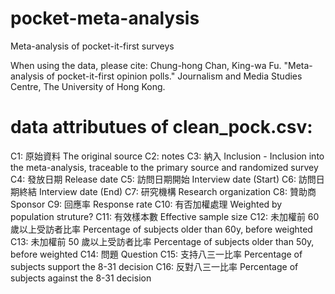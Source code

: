 # pocket-meta-analysis
Meta-analysis of pocket-it-first surveys

When using the data, please cite: Chung-hong Chan, King-wa Fu. "Meta-analysis of pocket-it-first opinion polls." Journalism and Media Studies Centre, The University of Hong Kong.

# data attributues of clean_pock.csv:
C1: 原始資料 The original source
C2: notes
C3: 納入 Inclusion - Inclusion into the meta-analysis, traceable to the primary source and randomized survey
C4: 發放日期 Release date
C5: 訪問日期開始 Interview date (Start)
C6: 訪問日期終結 Interview date (End)
C7: 研究機構 Research organization
C8: 贊助商 Sponsor
C9: 回應率 Response rate
C10: 有否加權處理 Weighted by population struture?
C11: 有效樣本數 Effective sample size
C12: 未加權前 60 歲以上受訪者比率 Percentage of subjects older than 60y, before weighted
C13: 未加權前 50 歲以上受訪者比率 Percentage of subjects older than 50y, before weighted
C14: 問題 Question
C15: 支持八三一比率 Percentage of subjects support the 8-31 decision
C16: 反對八三一比率 Percentage of subjects against the 8-31 decision

